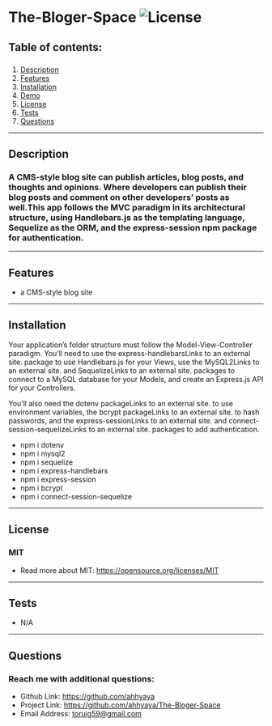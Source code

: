 # The-Bloger-Space ![License](https://img.shields.io/badge/license-MIT-green)

  ## Table of contents:
  ### 
  1. [Description](#description)
  3. [Features](#features)
3. [Installation](#installation)
4. [Demo](#demo)
5. [License](#license)
6. [Tests](#tests)
7. [Questions](#questions)

  ---

  ## Description 
  ### A CMS-style blog site can publish articles, blog posts, and thoughts and opinions. Where developers can publish their blog posts and comment on other developers’ posts as well.This app follows the MVC paradigm in its architectural structure, using Handlebars.js as the templating language, Sequelize as the ORM, and the express-session npm package for authentication.
  ---
  ## Features

   * a CMS-style blog site


  ---
  ## Installation
  Your application’s folder structure must follow the Model-View-Controller paradigm. You’ll need to use the express-handlebarsLinks to an external site. package to use Handlebars.js for your Views, use the MySQL2Links to an external site. and SequelizeLinks to an external site. packages to connect to a MySQL database for your Models, and create an Express.js API for your Controllers.

  You’ll also need the dotenv packageLinks to an external site. to use environment variables, the bcrypt packageLinks to an external site. to hash passwords, and the express-sessionLinks to an external site. and connect-session-sequelizeLinks to an external site. packages to add authentication.
   * npm i dotenv
   * npm i mysql2
   * npm i sequelize
   * npm i express-handlebars
   * npm i express-session
   * npm i bcrypt
   * npm i connect-session-sequelize

  
  ---

  ## License
  ### MIT
  * Read more about MIT: https://opensource.org/licenses/MIT 

  ---

  ## Tests
  * N/A
  ---
  
  ## Questions
  ### Reach me with additional questions:
  * Github Link: https://github.com/ahhyaya
  * Project Link: https://github.com/ahhyaya/The-Bloger-Space
  * Email Address: toruig59@gmail.com
